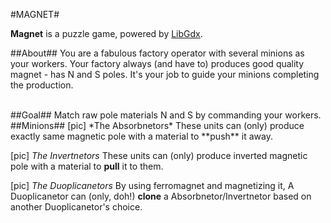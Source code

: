 #MAGNET#

**Magnet** is a puzzle game, powered by [LibGdx](http://libgdx.badlogicgames.com/).


##About##
You are a fabulous factory operator with several minions as your workers. Your factory always (and have to) produces good quality magnet - has N and S poles. It's your job to guide your minions completing the production.

<br/>
##Goal##
Match raw pole materials N and S by commanding your workers.

<br/>
##Minions##
[pic]
*The Absorbnetors*
These units can (only) produce exactly same magnetic pole with a material to **push** it away.

[pic]
*The Invertnetors*
These units can (only) produce inverted magnetic pole with a material to **pull** it to them.

[pic]
*The Duoplicanetors*
By using ferromagnet and magnetizing it, A Duoplicanetor can (only, doh!) **clone** a Absorbnetor/Invertnetor based on another Duoplicanetor's choice.